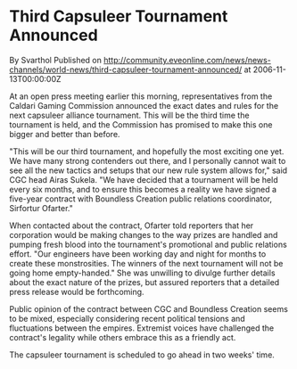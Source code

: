 # Third Capsuleer Tournament Announced
By Svarthol
Published on http://community.eveonline.com/news/news-channels/world-news/third-capsuleer-tournament-announced/ at 2006-11-13T00:00:00Z

At an open press meeting earlier this morning, representatives from the Caldari Gaming Commission announced the exact dates and rules for the next capsuleer alliance tournament. This will be the third time the tournament is held, and the Commission has promised to make this one bigger and better than before.  
  
"This will be our third tournament, and hopefully the most exciting one yet. We have many strong contenders out there, and I personally cannot wait to see all the new tactics and setups that our new rule system allows for," said CGC head Airas Sukela. "We have decided that a tournament will be held every six months, and to ensure this becomes a reality we have signed a five-year contract with Boundless Creation public relations coordinator, Sirfortur Ofarter."  
  
When contacted about the contract, Ofarter told reporters that her corporation would be making changes to the way prizes are handled and pumping fresh blood into the tournament's promotional and public relations effort. "Our engineers have been working day and night for months to create these monstrosities. The winners of the next tournament will not be going home empty-handed." She was unwilling to divulge further details about the exact nature of the prizes, but assured reporters that a detailed press release would be forthcoming.  
  
Public opinion of the contract between CGC and Boundless Creation seems to be mixed, especially considering recent political tensions and fluctuations between the empires. Extremist voices have challenged the contract's legality while others embrace this as a friendly act.  
  
The capsuleer tournament is scheduled to go ahead in two weeks' time.


